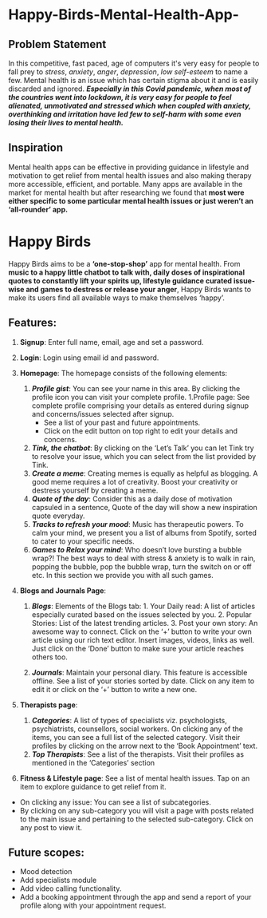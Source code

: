 # Happy-Birds-Mental-Health-App-

## Problem Statement
In this competitive, fast paced, age of computers it's very easy for people to fall prey to *stress*, *anxiety*, *anger*, *depression*, *low self-esteem* to name a few. Mental health is an issue which has certain stigma about it and is easily discarded and ignored. 
***Especially in this Covid pandemic, when most of the countries went into lockdown, it is very easy for people to feel alienated, unmotivated and stressed which when coupled with anxiety, overthinking and irritation have led few to self-harm with some even losing their lives to mental health.***

## Inspiration
Mental health apps can be effective in  providing guidance in lifestyle and motivation to get relief from mental health issues and also making therapy more accessible, efficient, and portable. Many apps are available in the market for mental health but after researching we found that **most were either specific to some particular mental health issues or just weren’t an ‘all-rounder’ app.**

# Happy Birds
Happy Birds aims to be a **‘one-stop-shop’** app for mental health. From **music to a happy little chatbot to talk with, daily doses of inspirational quotes to constantly lift your spirits up, lifestyle guidance curated issue-wise and games to destress or release your anger**, Happy Birds wants to make its users find all available ways to make themselves ‘happy’. 

## Features:
1. **Signup**: Enter full name, email, age and set a password.

2. **Login**: Login using email id and password.

3. **Homepage**:
The homepage consists of the following elements:
    1. ***Profile gist***: You can see your name in this area. By clicking the profile icon you can visit your complete profile.
          1.Profile page: See complete profile comprising your details as entered during signup and concerns/issues selected after signup.
          * See a list of your past and future appointments.
          * Click on the edit button on top right to edit your details and concerns.
    2. ***Tink, the chatbot***: By clicking on the ‘Let’s Talk’ you can let Tink try to resolve your issue, which you can select from the list provided by Tink.
    3. ***Create a meme***: Creating memes is equally as helpful as blogging. A good meme requires a lot of creativity. Boost your creativity or destress yourself by creating a meme.
    4. ***Quote of the day***: Consider this as a daily dose of motivation capsuled in a sentence, Quote of the day will show a new inspiration quote everyday.
    5. ***Tracks to refresh your mood***: Music has therapeutic powers. To calm your mind, we present you a list of albums from Spotify, sorted to cater to your specific needs.
    6. ***Games to Relax your mind***: Who doesn’t love bursting a bubble wrap?! The best ways to deal with stress & anxiety is to walk in rain, popping the bubble, pop the bubble wrap, turn the switch on or off etc. In this section we provide you with all such games.

4. **Blogs and Journals Page**:
    1. ***Blogs***: 
Elements of the Blogs tab:
            1. Your Daily read: A list of articles especially curated based on the issues selected by you. 
            2. Popular Stories: List of the latest trending articles.
            3. Post your own story:  An awesome way to connect.  Click on the ‘+’ button to write your own article using our rich text editor. Insert images, videos, links as well. Just click on the ‘Done’ button to make sure your article reaches others too.

    2. ***Journals***: Maintain your personal diary. This feature is accessible offline. See a list of your stories sorted by date. Click on any item to edit it or click on the ‘+’ button to write a new one.

5. **Therapists page**:
    1. ***Categories***: A list of types of specialists viz. psychologists, psychiatrists, counsellors, social workers. On clicking any of the items, you can see a full list of the selected category. Visit their profiles by clicking on the arrow next to the ‘Book Appointment’ text.
    2. ***Top Therapists***: See a list of the therapists. Visit their profiles as mentioned in the ‘Categories’ section

6. **Fitness & Lifestyle page**: See a list of mental health issues. Tap on an item to explore guidance to get relief from it.
* On clicking any issue: You can see a list of subcategories.
* By clicking on any sub-category you will visit a page with posts related to the main issue and pertaining to the selected sub-category. Click on any post to view it. 


## Future scopes:
* Mood detection
* Add specialists module
* Add video calling functionality.
* Add a booking appointment through the app and send a report of your profile along with your appointment request.
